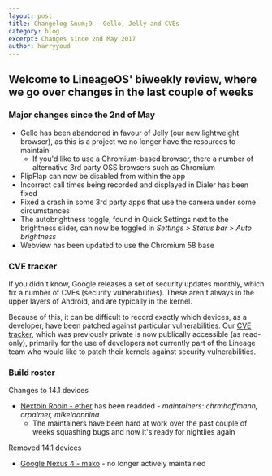 ```yaml
---
layout: post
title: Changelog &num;9 - Gello, Jelly and CVEs
category: blog
excerpt: Changes since 2nd May 2017
author: harryyoud
---
```


## Welcome to LineageOS' biweekly review, where we go over changes in the last couple of weeks

### Major changes since the 2nd of May

* Gello has been abandoned in favour of Jelly (our new lightweight browser), as this is a project we no longer have the resources to maintain
  * If you'd like to use a Chromium-based browser, there a number of alternative 3rd party OSS browsers such as Chromium
* FlipFlap can now be disabled from within the app
* Incorrect call times being recorded and displayed in Dialer has been fixed
* Fixed a crash in some 3rd party apps that use the camera under some circumstances
* The autobrightness toggle, found in Quick Settings next to the brightness slider, can now be toggled in _Settings > Status bar > Auto brightness_
* Webview has been updated to use the Chromium 58 base

### CVE tracker

If you didn't know, Google releases a set of security updates monthly, which fix a number of CVEs (security vulnerabilities). These aren't always in the upper layers of Android, and are typically in the kernel.

Because of this, it can be difficult to record exactly which devices, as a developer, have been patched against particular vulnerabilities. Our [CVE tracker](https://cve.lineageos.org), which was previously private is now publically accessible (as read-only), primarily for the use of developers not currently part of the Lineage team who would like to patch their kernels against security vulnerabilities.

### Build roster

Changes to 14.1 devices

* [Nextbin Robin - ether](https://wiki.lineageos.org/devices/ether) has been readded - _maintainers: chrmhoffmann, crpalmer, mikeioannina_
  * The maintainers have been hard at work over the past couple of weeks squashing bugs and now it's ready for nightlies again

Removed 14.1 devices

* [Google Nexus 4 - mako](https://wiki.lineageos.org/devices/mako) - no longer actively maintained
